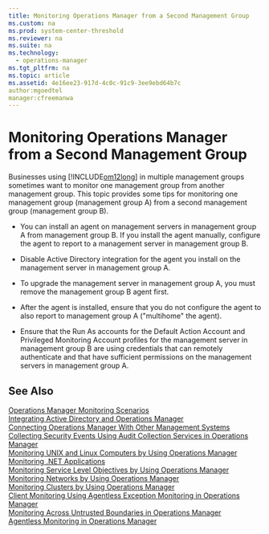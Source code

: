 ```yaml
---
title: Monitoring Operations Manager from a Second Management Group
ms.custom: na
ms.prod: system-center-threshold
ms.reviewer: na
ms.suite: na
ms.technology: 
  - operations-manager
ms.tgt_pltfrm: na
ms.topic: article
ms.assetid: 4e16ee23-917d-4c0c-91c9-3ee9ebd64b7c
author:mgoedtel
manager:cfreemanwa
---
```

# Monitoring Operations Manager from a Second Management Group
Businesses using [!INCLUDE[om12long](../../om/manage/includes/om12long_md.md)] in multiple management groups sometimes want to monitor one management group from another management group. This topic provides some tips for monitoring one management group \(management group A\) from a second management group \(management group B\).  
  
-   You can install an agent on management servers in management group A from management group B. If you install the agent manually, configure the agent to report to a management server in management group B.  
  
-   Disable Active Directory integration for the agent you install on the management server in management group A.  
  
-   To upgrade the management server in management group A, you must remove the management group B agent first.  
  
-   After the agent is installed, ensure that you do not configure the agent to also report to management group A \("multihome" the agent\).  
  
-   Ensure that the Run As accounts for the Default Action Account and Privileged Monitoring Account profiles for the management server in management group B are using credentials that can remotely authenticate and that have sufficient permissions on the management servers in management group A.  
  
## See Also  
[Operations Manager Monitoring Scenarios](../../om/manage/Operations-Manager-Monitoring-Scenarios.md)  
[Integrating Active Directory and Operations Manager](../../om/manage/Integrating-Active-Directory-and-Operations-Manager.md)  
[Connecting Operations Manager With Other Management Systems](../../om/manage/Connecting-Operations-Manager-With-Other-Management-Systems.md)  
[Collecting Security Events Using Audit Collection Services in Operations Manager](../../om/manage/Collecting-Security-Events-Using-Audit-Collection-Services-in-Operations-Manager.md)  
[Monitoring UNIX and Linux Computers by Using Operations Manager](../../om/manage/Monitoring-UNIX-and-Linux-Computers-by-Using-Operations-Manager.md)  
[Monitoring .NET Applications](../../om/manage/Monitoring-.NET-Applications.md)  
[Monitoring Service Level Objectives by Using Operations Manager](../../om/manage/Monitoring-Service-Level-Objectives-by-Using-Operations-Manager.md)  
[Monitoring Networks by Using Operations Manager](../../om/manage/Monitoring-Networks-by-Using-Operations-Manager.md)  
[Monitoring Clusters by Using Operations Manager](../../om/manage/Monitoring-Clusters-by-Using-Operations-Manager.md)  
[Client Monitoring Using Agentless Exception Monitoring in Operations Manager](../../om/manage/Client-Monitoring-Using-Agentless-Exception-Monitoring-in-Operations-Manager.md)  
[Monitoring Across Untrusted Boundaries in Operations Manager](../../om/manage/Monitoring-Across-Untrusted-Boundaries-in-Operations-Manager.md)  
[Agentless Monitoring in Operations Manager](../../om/manage/Agentless-Monitoring-in-Operations-Manager.md)  
  
